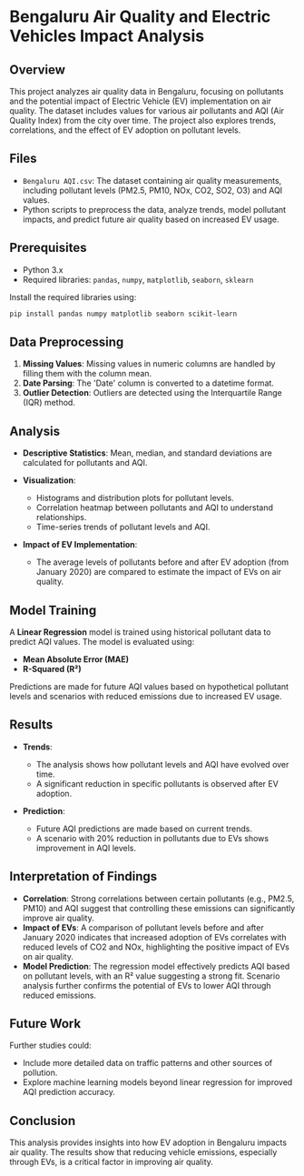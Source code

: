 # Bengaluru Air Quality and Electric Vehicles Impact Analysis

## Overview
This project analyzes air quality data in Bengaluru, focusing on pollutants and the potential impact of Electric Vehicle (EV) implementation on air quality. The dataset includes values for various air pollutants and AQI (Air Quality Index) from the city over time. The project also explores trends, correlations, and the effect of EV adoption on pollutant levels.

## Files
- `Bengaluru AQI.csv`: The dataset containing air quality measurements, including pollutant levels (PM2.5, PM10, NOx, CO2, SO2, O3) and AQI values.
- Python scripts to preprocess the data, analyze trends, model pollutant impacts, and predict future air quality based on increased EV usage.

## Prerequisites
- Python 3.x
- Required libraries: `pandas`, `numpy`, `matplotlib`, `seaborn`, `sklearn`

Install the required libraries using:

```bash
pip install pandas numpy matplotlib seaborn scikit-learn
```

## Data Preprocessing
1. **Missing Values**: Missing values in numeric columns are handled by filling them with the column mean.
2. **Date Parsing**: The 'Date' column is converted to a datetime format.
3. **Outlier Detection**: Outliers are detected using the Interquartile Range (IQR) method.

## Analysis
- **Descriptive Statistics**: Mean, median, and standard deviations are calculated for pollutants and AQI.
- **Visualization**: 
  - Histograms and distribution plots for pollutant levels.
  - Correlation heatmap between pollutants and AQI to understand relationships.
  - Time-series trends of pollutant levels and AQI.
  
- **Impact of EV Implementation**: 
  - The average levels of pollutants before and after EV adoption (from January 2020) are compared to estimate the impact of EVs on air quality.

## Model Training
A **Linear Regression** model is trained using historical pollutant data to predict AQI values. The model is evaluated using:
- **Mean Absolute Error (MAE)**
- **R-Squared (R²)**

Predictions are made for future AQI values based on hypothetical pollutant levels and scenarios with reduced emissions due to increased EV usage.

## Results
- **Trends**: 
  - The analysis shows how pollutant levels and AQI have evolved over time.
  - A significant reduction in specific pollutants is observed after EV adoption.
  
- **Prediction**: 
  - Future AQI predictions are made based on current trends.
  - A scenario with 20% reduction in pollutants due to EVs shows improvement in AQI levels.

## Interpretation of Findings
- **Correlation**: Strong correlations between certain pollutants (e.g., PM2.5, PM10) and AQI suggest that controlling these emissions can significantly improve air quality.
- **Impact of EVs**: A comparison of pollutant levels before and after January 2020 indicates that increased adoption of EVs correlates with reduced levels of CO2 and NOx, highlighting the positive impact of EVs on air quality.
- **Model Prediction**: The regression model effectively predicts AQI based on pollutant levels, with an R² value suggesting a strong fit. Scenario analysis further confirms the potential of EVs to lower AQI through reduced emissions.

## Future Work
Further studies could:
- Include more detailed data on traffic patterns and other sources of pollution.
- Explore machine learning models beyond linear regression for improved AQI prediction accuracy.

## Conclusion
This analysis provides insights into how EV adoption in Bengaluru impacts air quality. The results show that reducing vehicle emissions, especially through EVs, is a critical factor in improving air quality.

